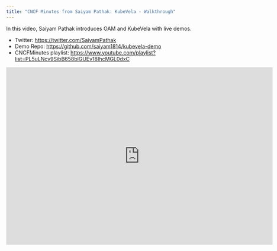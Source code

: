```yaml
---
title: "CNCF Minutes from Saiyam Pathak: KubeVela - Walkthrough"
---
```


In this video, Saiyam Pathak introduces OAM and KubeVela with live demos.

- Twitter: https://twitter.com/SaiyamPathak
- Demo Repo: https://github.com/saiyam1814/kubevela-demo
- CNCFMinutes playlist: https://www.youtube.com/playlist?list=PL5uLNcv9SibB658blGUEv18IhcMGL0dxC

<iframe width="720" height="480" src="https://www.youtube.com/embed/pLahVeUDtzc" title="YouTube video player" frameborder="0" allow="accelerometer; autoplay; clipboard-write; encrypted-media; gyroscope; picture-in-picture" allowfullscreen></iframe>